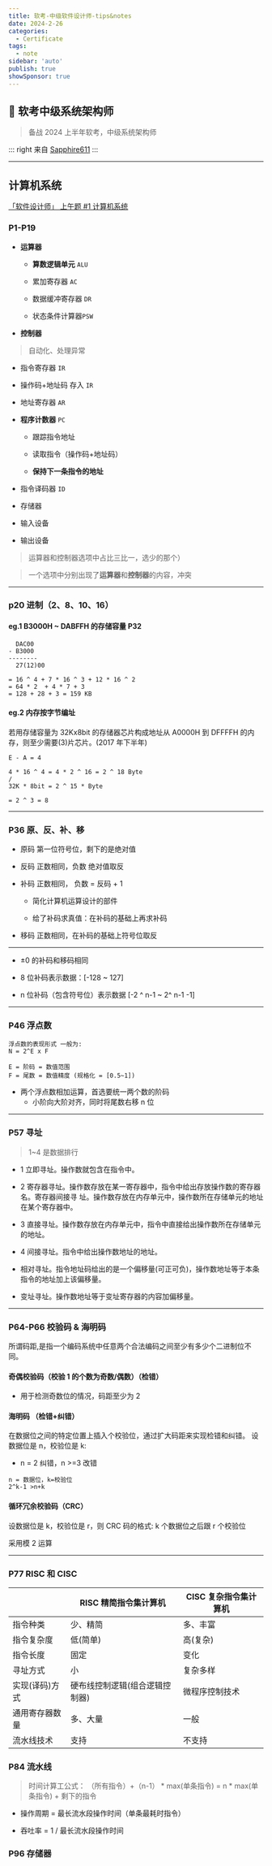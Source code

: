 ```yaml
---
title: 软考-中级软件设计师-tips&notes
date: 2024-2-26
categories:
  - Certificate
tags:
  - note
sidebar: 'auto'
publish: true
showSponsor: true
---
```


## 👋 软考中级系统架构师

> 备战 2024 上半年软考，中级系统架构师

::: right
来自 [Sapphire611](http://sapphire611.github.io)
:::

---

## 计算机系统

[「软件设计师」 上午题 #1 计算机系统](https://www.bilibili.com/video/BV1ym4y1D7RW)

### P1-P19

- **运算器**

  - **算数逻辑单元** `ALU`

  - 累加寄存器 `AC`

  - 数据缓冲寄存器 `DR`

  - 状态条件计算器`PSW`

- **控制器**

> 自动化、处理异常

- 指令寄存器 `IR`
- 操作码+地址码 存入 `IR`

- 地址寄存器 `AR`

- **程序计数器** `PC`

  - 跟踪指令地址

  - 读取指令（操作码+地址码）

  - **保持下一条指令的地址**

- 指令译码器 `ID`

- 存储器

- 输入设备

- 输出设备

> 运算器和控制器选项中占比三比一，选少的那个）

> 一个选项中分别出现了**运算器**和**控制器**的内容，冲突

---

### p20 进制（2、8、10、16）

#### eg.1 B3000H ~ DABFFH 的存储容量 P32

```
  DAC00
- B3000
--------
  27(12)00

= 16 ^ 4 + 7 * 16 ^ 3 + 12 * 16 ^ 2
= 64 * 2  + 4 * 7 + 3
= 128 + 28 + 3 = 159 KB
```

#### eg.2 内存按**字节**编址

若用存储容量为 32Kx8bit 的存储器芯片构成地址从 A0000H 到 DFFFFH 的内存，则至少需要(3)片芯片。(2017 年下半年)

```
E - A = 4

4 * 16 ^ 4 = 4 * 2 ^ 16 = 2 ^ 18 Byte
/
32K * 8bit = 2 ^ 15 * Byte

= 2 ^ 3 = 8
```

---

### P36 原、反、补、移

- 原码 第一位符号位，剩下的是绝对值

- 反码 正数相同，负数 绝对值取反

- 补码 正数相同， 负数 = 反码 + 1

  - 简化计算机运算设计的部件

  - 给了补码求真值：在补码的基础上再求补码

- 移码 正数相同，在补码的基础上符号位取反

---

- ±0 的补码和移码相同

- 8 位补码表示数据：[-128 ~ 127]

- n 位补码（包含符号位）表示数据 [-2 ^ n-1 ~ 2^ n-1 -1]

---

### P46 浮点数

```
浮点数的表现形式 一般为:
N = 2^E x F

E = 阶码 = 数值范围
F = 尾数 = 数值精度 (规格化 = [0.5~1])
```

- 两个浮点数相加运算，首选要统一两个数的阶码
  - 小阶向大阶对齐，同时将尾数右移 n 位

---

### P57 寻址

> 1~4 是数据排行

- 1 立即寻址。操作数就包含在指令中。

- 2 寄存器寻址。操作数存放在某一寄存器中，指令中给出存放操作数的寄存器名。寄存器间接寻
  址。操作数存放在内存单元中，操作数所在存储单元的地址在某个寄存器中。

- 3 直接寻址。操作数存放在内存单元中，指令中直接给出操作数所在存储单元的地址。

- 4 间接寻址。指令中给出操作数地址的地址。

- 相对寻址。指令地址码给出的是一个偏移量(可正可负)，操作数地址等于本条指令的地址加上该偏移量。

- 变址寻址。操作数地址等于变址寄存器的内容加偏移量。

---

### P64-P66 校验码 & 海明码

所谓码距,是指一个编码系统中任意两个合法编码之间至少有多少个二进制位不同。

#### 奇偶校验码（校验 1 的个数为奇数/偶数）（检错）

- 用于检测奇数位的情况，码距至少为 2

#### 海明码 （检错+纠错）

在数据位之间的特定位置上插入个校验位，通过扩大码距来实现检错和纠错。
设数据位是 n，校验位是 k:

- n = 2 纠错，n >=3 改错

```
n = 数据位，k=校验位
2^k-1 >n+k
```

#### 循环冗余校验码（CRC）

设数据位是 k，校验位是 r，则 CRC 码的格式: k 个数据位之后跟 r 个校验位

采用模 2 运算

---

### P77 RISC 和 CISC

|                | RISC 精简指令集计算机          | CISC 复杂指令集计算机 |
| -------------- | ------------------------------ | --------------------- |
| 指令种类       | 少、精简                       | 多、丰富              |
| 指令复杂度     | 低(简单)                       | 高(复杂)              |
| 指令长度       | 固定                           | 变化                  |
| 寻址方式       | 小                             | 复杂多样              |
| 实现(译码)方式 | 硬布线控制逻辑(组合逻辑控制器) | 微程序控制技术        |
| 通用寄存器数量 | 多、大量                       | 一般                  |
| 流水线技术     | 支持                           | 不支持                |

### P84 流水线

> 时间计算工公式： （所有指令）+（n-1） * max(单条指令) = n * max(单条指令) + 剩下的指令

- 操作周期 = 最长流水段操作时间（单条最耗时指令）

- 吞吐率 = 1 / 最长流水段操作时间

### P96 存储器
